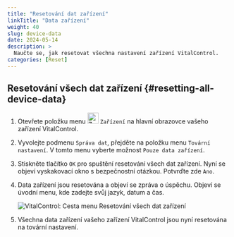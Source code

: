 ```yaml
---
title: "Resetování dat zařízení"
linkTitle: "Data zařízení"
weight: 40
slug: device-data
date: 2024-05-14
description: >
  Naučte se, jak resetovat všechna nastavení zařízení VitalControl.
categories: [Reset]
---
```

## Resetování všech dat zařízení {#resetting-all-device-data}

1. Otevřete položku menu <img src="/icons/device.svg" width="25" align="bottom" alt="Zařízení" /> `Zařízení` na hlavní obrazovce vašeho zařízení VitalControl.

1. Vyvolejte podmenu `Správa dat`, přejděte na položku menu `Tovární nastavení`. V tomto menu vyberte možnost `Pouze data zařízení`.

1. Stiskněte tlačítko `OK` pro spuštění resetování všech dat zařízení. Nyní se objeví vyskakovací okno s bezpečnostní otázkou. Potvrďte zde `Ano`.

1. Data zařízení jsou resetována a objeví se zpráva o úspěchu. Objeví se úvodní menu, kde zadejte svůj jazyk, datum a čas.

   ![VitalControl: Cesta menu Resetování všech dat zařízení](../images/resetdevicedata.png "Resetování dat zařízení")

1. Všechna data zařízení vašeho zařízení VitalControl jsou nyní resetována na tovární nastavení.
